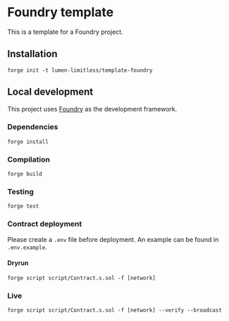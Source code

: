 # Foundry template

This is a template for a Foundry project.

## Installation

```
forge init -t lumen-limitless/template-foundry
```

## Local development

This project uses [Foundry](https://github.com/foundry-rs/foundry) as the development framework.

### Dependencies

```
forge install
```

### Compilation

```
forge build
```

### Testing

```
forge test
```

### Contract deployment

Please create a `.env` file before deployment. An example can be found in `.env.example`.

#### Dryrun

```
forge script script/Contract.s.sol -f [network]
```

### Live

```
forge script script/Contract.s.sol -f [network] --verify --broadcast
```
